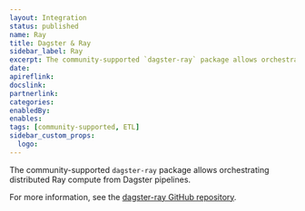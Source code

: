 ```yaml
---
layout: Integration
status: published
name: Ray
title: Dagster & Ray
sidebar_label: Ray
excerpt: The community-supported `dagster-ray` package allows orchestrating distributed Ray compute from Dagster pipelines.
date: 
apireflink:
docslink:
partnerlink:
categories:
enabledBy:
enables:
tags: [community-supported, ETL]
sidebar_custom_props:
  logo:
---
```


The community-supported `dagster-ray` package allows orchestrating distributed Ray compute from Dagster pipelines.

For more information, see the [dagster-ray GitHub repository](https://github.com/danielgafni/dagster-ray).
